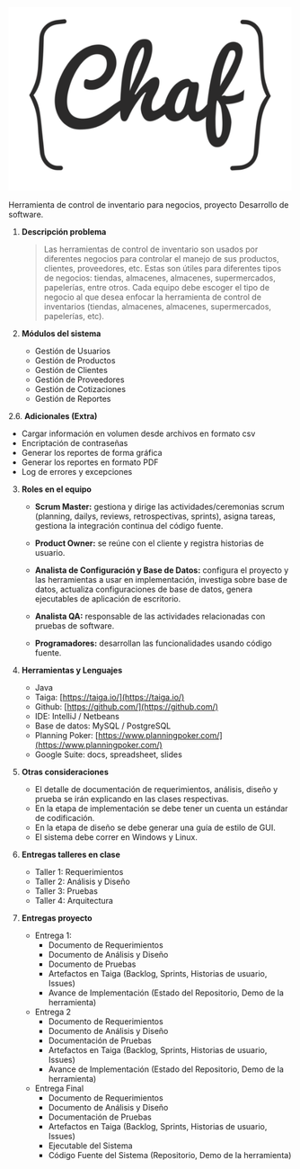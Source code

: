 ![Texto Alt](/img/chaf.png "Chaf")

Herramienta de control de inventario para negocios, proyecto Desarrollo de software.

1. **Descripción problema**  

    >Las herramientas de control de inventario son usados por diferentes negocios para controlar
    >el manejo de sus productos, clientes, proveedores, etc. Estas son útiles para diferentes
    >tipos de negocios: tiendas, almacenes, almacenes, supermercados, papelerías, entre otros.
    >Cada equipo debe escoger el tipo de negocio al que desea enfocar la herramienta de
    >control de inventarios (tiendas, almacenes, almacenes, supermercados, papelerías, etc).
 
2. **Módulos del sistema**
    * Gestión de Usuarios
    * Gestión de Productos
    * Gestión de Clientes
    * Gestión de Proveedores
    * Gestión de Cotizaciones
    * Gestión de Reportes
    
2.6. **Adicionales (Extra)**  

   * Cargar información en volumen desde archivos en formato csv
   * Encriptación de contraseñas
   * Generar los reportes de forma gráfica
   * Generar los reportes en formato PDF
   * Log de errores y excepciones

3. **Roles en el equipo**
   * **Scrum Master:** gestiona y dirige las actividades/ceremonias scrum (planning, dailys,
     reviews, retrospectivas, sprints), asigna tareas, gestiona la integración continua del
     código fuente.  
     
   * **Product Owner:** se reúne con el cliente y registra historias de usuario.  
   * **Analista de Configuración y Base de Datos:** configura el proyecto y las
     herramientas a usar en implementación, investiga sobre base de datos, actualiza
     configuraciones de base de datos, genera ejecutables de aplicación de escritorio.  
   * **Analista QA:** responsable de las actividades relacionadas con pruebas de software.  
   * **Programadores:** desarrollan las funcionalidades usando código fuente.  
   
4. **Herramientas y Lenguajes**
    * Java
    * Taiga: [https://taiga.io/](https://taiga.io/)
    * Github: [https://github.com/](https://github.com/)
    * IDE: IntelliJ / Netbeans
    * Base de datos: MySQL / PostgreSQL
    * Planning Poker: [https://www.planningpoker.com/](https://www.planningpoker.com/) 
    * Google Suite: docs, spreadsheet, slides
    
5. **Otras consideraciones**
    * El detalle de documentación de requerimientos, análisis, diseño y prueba se irán
      explicando en las clases respectivas.  
    * En la etapa de implementación se debe tener un cuenta un estándar de codificación. 
    * En la etapa de diseño se debe generar una guía de estilo de GUI.
    * El sistema debe correr en Windows y Linux.

6. **Entregas talleres en clase**
    * Taller 1: Requerimientos
    * Taller 2: Análisis y Diseño
    * Taller 3: Pruebas
    * Taller 4: Arquitectura

7. **Entregas proyecto**
   * Entrega 1:
        - Documento de Requerimientos
        - Documento de Análisis y Diseño
        - Documento de Pruebas
        - Artefactos en Taiga (Backlog, Sprints, Historias de usuario, Issues)
        - Avance de Implementación (Estado del Repositorio, Demo de la herramienta)  
   * Entrega 2
        - Documento de Requerimientos
        - Documento de Análisis y Diseño
        - Documentación de Pruebas
        - Artefactos en Taiga (Backlog, Sprints, Historias de usuario, Issues)
        - Avance de Implementación (Estado del Repositorio, Demo de la herramienta)
    * Entrega Final
        - Documento de Requerimientos
        - Documento de Análisis y Diseño
        - Documentación de Pruebas
        - Artefactos en Taiga (Backlog, Sprints, Historias de usuario, Issues)
        - Ejecutable del Sistema
        - Código Fuente del Sistema (Repositorio, Demo de la herramienta)

